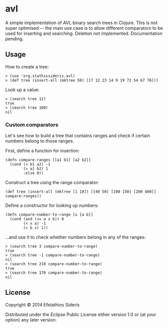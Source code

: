# avl

A simple implementation of AVL binary search trees in Clojure. This is not super
optimised -- the main use case is to allow different comparators to be
used for inserting and searching. Deletion not
implemented. Documentation pending.

## Usage

How to create a tree:

    > (use 'org.stathissideris.avl)
    > (def tree (insert-all (mktree 50) [17 12 23 14 9 19 72 54 67 76]))

Look up a value:

    > (search tree 12)
    true
    > (search tree 100)
    nil
    
### Custom comparators

Let's see how to build a tree that contains ranges and check if
certain numbers belong to those ranges.

First, define a function for insertion:

    (defn compare-ranges [[a1 b1] [a2 b2]]
      (cond (< b1 a2) -1
            (> a1 b2) 1
            :else 0))

Construct a tree using the range comparator:

    (def tree (insert-all (mktree [1 10]) [[40 50] [100 150] [200 400]] compare-ranges))

Define a constructor for looking up numbers:

    (defn compare-number-to-range [x [a b]]
      (cond (and (<= a x b)) 0
            (< x a) -1
            (< b x) 1))

...and use it to check whether numbers belong in any of the ranges:

    > (search tree 3 compare-number-to-range)
    true
    > (search tree -1 compare-number-to-range)
    nil
    > (search tree 210 compare-number-to-range)
    true
    > (search tree 170 compare-number-to-range)
    nil

## License

Copyright © 2014 Efstathios Sideris

Distributed under the Eclipse Public License either version 1.0 or (at
your option) any later version.
